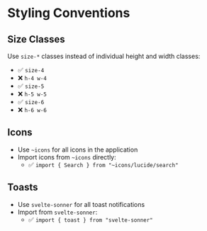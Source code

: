 # Styling Conventions

## Size Classes

Use `size-*` classes instead of individual height and width classes:

- ✅ `size-4`
- ❌ `h-4 w-4`
- ✅ `size-5`
- ❌ `h-5 w-5`
- ✅ `size-6`
- ❌ `h-6 w-6`

## Icons

- Use `~icons` for all icons in the application
- Import icons from `~icons` directly:
  - ✅ `import { Search } from "~icons/lucide/search"`

## Toasts

- Use `svelte-sonner` for all toast notifications
- Import from `svelte-sonner`:
  - ✅ `import { toast } from "svelte-sonner"`
